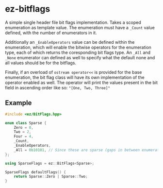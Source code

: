 # ez-bitflags

A simple single header file bit flags implementation.
Takes a scoped enumeration as template value.
The enumeration must have a `_Count` value defined, with the number of enumerators in it.

Additionally an `_EnableOperators` value can be defined within the enumeration, which will enable the bitwise operators for the enumeration type, each of which returns the coresponding bit flags type.
An `_All` and `_None` enumerator can defined as well to specify what the default none and all values should be for the bitflags.

Finally, if an overload of `ostream operator<<` is provided for the base enumeration, the bit flag class will have its own implementation of the operator enabled as well. The operator will print the values present in the bit field in ascending order like so: `"[One, Two, Three]"`

## Example
```cpp
#include <ez/BitFlags.hpp>

enum class Sparse {
	Zero = 0,
	Two = 2,
	Four = 4,
	_Count,
	_EnableOperators,
	_All = 0b10101, // Since these are sparse (gaps in between enumerators) we define an _All
}; 

using SparseFlags = ez::BitFlags<Sparse>;

SparseFlags defaultFlags() {
	return Sparse::Zero | Sparse::Two;
}
```